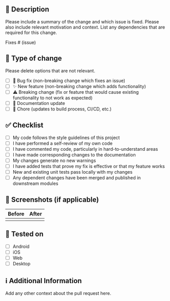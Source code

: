 ## 📝 Description

Please include a summary of the change and which issue is fixed. Please also include relevant motivation and context. List any dependencies that are required for this change.

Fixes # (issue)

## 🧪 Type of change

Please delete options that are not relevant.

- [ ] 🐛 Bug fix (non-breaking change which fixes an issue)
- [ ] ✨ New feature (non-breaking change which adds functionality)
- [ ] ⚠️ Breaking change (fix or feature that would cause existing functionality to not work as expected)
- [ ] 📝 Documentation update
- [ ] 🔧 Chore (updates to build process, CI/CD, etc.)

## ✅ Checklist

- [ ] My code follows the style guidelines of this project
- [ ] I have performed a self-review of my own code
- [ ] I have commented my code, particularly in hard-to-understand areas
- [ ] I have made corresponding changes to the documentation
- [ ] My changes generate no new warnings
- [ ] I have added tests that prove my fix is effective or that my feature works
- [ ] New and existing unit tests pass locally with my changes
- [ ] Any dependent changes have been merged and published in downstream modules

## 📸 Screenshots (if applicable)

| Before | After |
|--------|-------|
|        |       |

## 📱 Tested on

- [ ] Android
- [ ] iOS
- [ ] Web
- [ ] Desktop

## ℹ️ Additional Information

Add any other context about the pull request here.
